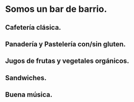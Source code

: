 # Somos un bar de barrio.
## Cafetería clásica.
## Panadería y Pastelería con/sin gluten.
## Jugos de frutas y vegetales orgánicos.
## Sandwiches.
## Buena música.

<!--
**Lourdes-Cafe/Lourdes-Cafe** is a ✨ _special_ ✨ repository because its `README.md` (this file) appears on your GitHub profile.

Here are some ideas to get you started:

- 🔭 I’m currently working on ...
- 🌱 I’m currently learning ...
- 👯 I’m looking to collaborate on ...
- 🤔 I’m looking for help with ...
- 💬 Ask me about ...
- 📫 How to reach me: ...
- 😄 Pronouns: ...
- ⚡ Fun fact: ...
-->
